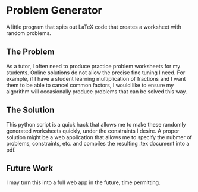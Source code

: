 # Problem Generator
A little program that spits out LaTeX code that creates a worksheet with random problems.

## The Problem
As a tutor, I often need to produce practice problem worksheets for my students. Online solutions do not allow the precise fine tuning I need. For example, if I have a student learning multiplication of fractions and I want them to be able to cancel common factors, I would like to ensure my algorithm will occasionally produce problems that can be solved this way.

## The Solution
This python script is a quick hack that allows me to make these randomly generated worksheets quickly, under the constraints I desire. A proper solution might be a web application that allows me to specify the nubmer of problems, constraints, etc. and compiles the resulting .tex document into a pdf.

## Future Work
I may turn this into a full web app in the future, time permitting.
